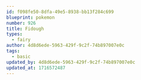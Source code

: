 ```yaml
---
id: f098fe50-8dfa-49e5-8938-bb13f284c699
blueprint: pokemon
number: 926
title: Fidough
types:
  - fairy
author: 4d8d6ede-5963-429f-9c2f-74b897007e0c
tags:
  - basic
updated_by: 4d8d6ede-5963-429f-9c2f-74b897007e0c
updated_at: 1716572487
---
```

